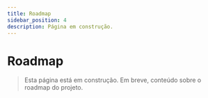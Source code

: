 ```yaml
---
title: Roadmap
sidebar_position: 4
description: Página em construção.
---
```


# Roadmap

> Esta página está em construção. Em breve, conteúdo sobre o roadmap do projeto. 